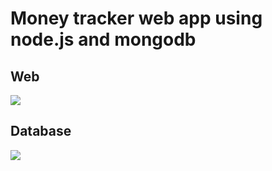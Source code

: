 
# Money tracker web app using node.js and mongodb
## Web
<img src="https://github.com/ThoufeeqAhmed2004/Money-Tracker-web-app/blob/main/IMG/Data.PNG" />


## Database
<img src="https://github.com/ThoufeeqAhmed2004/Money-Tracker-web-app/blob/main/IMG/Web.PNG" />
